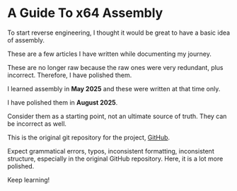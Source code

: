 # A Guide To x64 Assembly

To start reverse engineering, I thought it would be great to have a basic idea of assembly.

These are a few articles I have written while documenting my journey.

These are no longer raw because the raw ones were very redundant, plus incorrect. Therefore, I have polished them.

I learned assembly in **May 2025** and these were written at that time only.

I have polished them in **August 2025**.

Consider them as a starting point, not an ultimate source of truth. They can be incorrect as well.

This is the original git repository for the project, [GitHub](https://github.com/hi-anki/x86_64-assembly).

Expect grammatical errors, typos, inconsistent formatting, inconsistent structure, especially in the original GitHub repository. Here, it is a lot more polished.



Keep learning!
